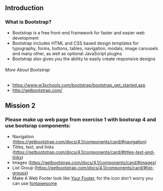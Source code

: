 ## Introduction
### What is Bootstrap?
- Bootstrap is a free front-end framework for faster and easier web development
- Bootstrap includes HTML and CSS based design templates for typography, forms, buttons, tables, navigation, modals, image carousels and many other, as well as optional JavaScript plugins
- Bootstrap also gives you the ability to easily create responsive designs

###### More About Bootstrap
- https://www.w3schools.com/bootstrap/bootstrap_get_started.asp
- http://getbootstrap.com/

## Mission 2
### Please make up web page from exercise 1 with bootsrap 4 and use bootsrap components:
- Navigation (https://getbootstrap.com/docs/4.1/components/card/#navigation)
- Titles, text, and links (https://getbootstrap.com/docs/4.1/components/card/#titles-text-and-links)
- Images (https://getbootstrap.com/docs/4.1/components/card/#images)
- List Group (https://getbootstrap.com/docs/4.1/components/card/#list-groups)
- Make A Web Footer look like [Your Footer](https://raw.githubusercontent.com/rezadaulay/from-zero-to-vue/master/assets/images/mission-2-footer.png), for the icon don't worry you can use [fontawesome](https://fontawesome.com/v4.7.0/icons/)
